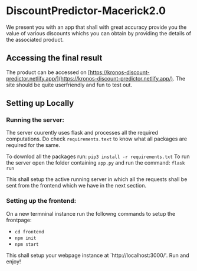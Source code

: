 # DiscountPredictor-Macerick2.0

We present you with an app that shall with great accuracy provide you the value of various discounts whichs you can obtain by providing the details of the associated product. 

## Accessing the final result

The product can be accessed on [https://kronos-discount-predictor.netlify.app/](https://kronos-discount-predictor.netlify.app/).
The site should be quite userfriendly and fun to test out.

## Setting up Locally

### Running the server:

The server cuurently uses flask and processes all the required computations. Do check `requirements.text` to know what all packages are required for the same.

To downlod all the packages run:
`pip3 install -r requirements.txt`
To run the server open the folder containing `app.py` and run the command:
`flask run`

This shall setup the active running server in which all the requests shall be sent from the frontend which we have in the next section.

### Setting up the frontend:

On a new termninal instance run the followng commands to setup the frontpage:

- `cd frontend`
- `npm init`
- `npm start`

This shall setup your webpage instance at `http://localhost:3000/'. Run and enjoy!
